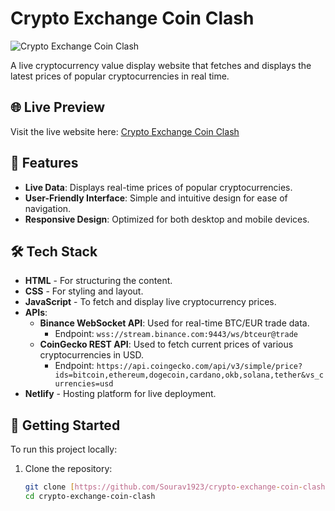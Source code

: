 # Crypto Exchange Coin Clash

![Crypto Exchange Coin Clash](https://crypto-exchange-coin-clash-sourav.netlify.app/)

A live cryptocurrency value display website that fetches and displays the latest prices of popular cryptocurrencies in real time.

## 🌐 Live Preview

Visit the live website here: [Crypto Exchange Coin Clash](https://crypto-exchange-coin-clash-sourav.netlify.app/)

## 📌 Features

- **Live Data**: Displays real-time prices of popular cryptocurrencies.
- **User-Friendly Interface**: Simple and intuitive design for ease of navigation.
- **Responsive Design**: Optimized for both desktop and mobile devices.

## 🛠️ Tech Stack

- **HTML** - For structuring the content.
- **CSS** - For styling and layout.
- **JavaScript** - To fetch and display live cryptocurrency prices.
- **APIs**:
  - **Binance WebSocket API**: Used for real-time BTC/EUR trade data.
    - Endpoint: `wss://stream.binance.com:9443/ws/btceur@trade`
  - **CoinGecko REST API**: Used to fetch current prices of various cryptocurrencies in USD.
    - Endpoint: `https://api.coingecko.com/api/v3/simple/price?ids=bitcoin,ethereum,dogecoin,cardano,okb,solana,tether&vs_currencies=usd`
- **Netlify** - Hosting platform for live deployment.

## 🚀 Getting Started

To run this project locally:

1. Clone the repository:
   ```bash
   git clone [https://github.com/Sourav1923/crypto-exchange-coin-clash.git](https://github.com/Sourav1923/Coin-Clash-Live-Crypto-Value-.git)
   cd crypto-exchange-coin-clash
